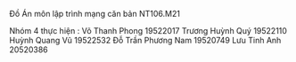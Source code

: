 Đồ Án môn lập trình mạng căn bản NT106.M21

Nhóm 4 thực hiện :
Võ Thanh Phong		19522017
Trương Huỳnh Quý		19522110
Huỳnh Quang Vũ		19522532
Đỗ Trần Phương Nam	19520749
Lưu Tinh Anh		20520386
